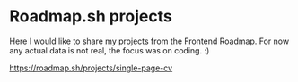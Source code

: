 <h1>Roadmap.sh projects</h1>
<p>Here I would like to share my projects from the Frontend Roadmap. For now any actual data is not real, the focus was on coding. :) </p>

https://roadmap.sh/projects/single-page-cv
